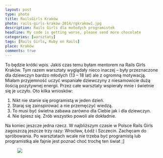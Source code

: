 ```yaml
---
layout: post
type: photo
title: RailsGirls Kraków
photo: rails-girls-krakow-2014/rgkrakow1.jpg
description: Rails Girls dla mołodych programistek
headline: My code is getting worse, please send more chocolate
categories: [warsztaty]
tags: [Rails Girls, Ruby on Rails]
place: Kraków
comments: true
---
```


To będzie krótki wpis. Jakiś czas temu byłam mentorem na Rails Girls Kraków. Tym razem warsztaty wyglądały nieco inaczej – były przeznaczone dla dziewczyn bardzo młodych (13 – 18 lat) ale z ogromną motywacją. Miałam przyjemność uczyć wspaniałe dziewczyny z niesamowicie dużą ilością pozytywnej energii. Przez całe warsztaty wspierały mnie i świetnie się je uczyło. Oto kilka wniosków:

1. Nikt nie stanie się programistą w jeden dzień.
2. Staraj się zainspirować a nie przemęczyć wiedzą.
3. To musi być świetna zabawa zarówno dla Ciebie jak i dla dziewczyn.
4. Nie śpiesz się. Zrób wszystko powoli ale dokładnie.

Na koniec jeszcze jedna rzecz. W najbliższym czasie w Polsce Rails Girls zagoszczą jeszcze trzy razy: Wrocław, Łódź i Szczecin. Zachęcam do spróbowania. Po warsztatach wcale nie trzeba być programistą lub programistką ale fajnie jest poznać choć trochę ten świat ;]

<figure>
  <a href="{{ site.baseurl_root }}/images/rails-girls-krakow-2014/rgkrakow1.jpg"><img src="{{ site.baseurl_root }}/images/rails-girls-krakow-2014/rgkrakow1.jpg"></a>
</figure>
